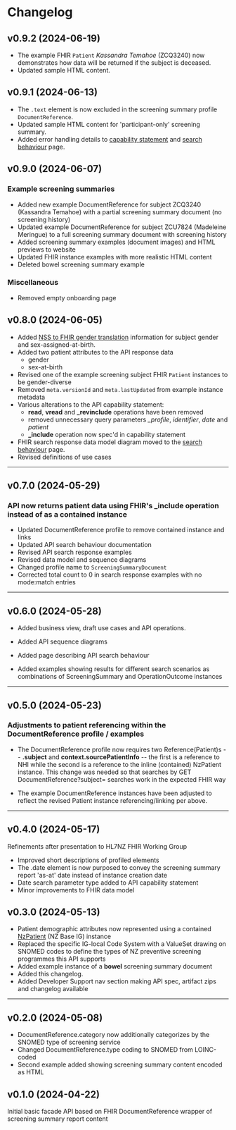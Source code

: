 # Changelog

## v0.9.2 (2024-06-19)

- The example FHIR `Patient` *Kassandra Temahoe* (ZCQ3240) now demonstrates how data will be returned if the subject is deceased.
- Updated sample HTML content.

## v0.9.1 (2024-06-13)

- The `.text` element is now excluded in the screening summary profile `DocumentReference`.
- Updated sample HTML content for 'participant-only' screening summary.
- Added error handling details to [capability statement](CapabilityStatement-FHIRScreeningCapabilityStatement.html) and [search behaviour](search.html) page.

## v0.9.0 (2024-06-07)

### Example screening summaries

- Added new example DocumentReference for subject ZCQ3240 (Kassandra Temahoe) with a partial screening summary document (no screening history)
- Updated example DocumentReference for subject ZCU7824 (Madeleine Meringue) to a full screening summary document with screening history
- Added screening summary examples (document images) and HTML previews to website
- Updated FHIR instance examples with more realistic HTML content
- Deleted bowel screening summary example

### Miscellaneous

- Removed empty onboarding page

## v0.8.0 (2024-06-05)

- Added [NSS to FHIR gender translation](gender.html) information for subject gender and sex-assigned-at-birth.
- Added two patient attributes to the API response data
  - gender
  - sex-at-birth
- Revised one of the example screening subject FHIR `Patient` instances to be gender-diverse
- Removed `meta.versionId` and `meta.lastUpdated` from example instance metadata
- Various alterations to the API capability statement:
  - **read**, **vread** and **_revinclude** operations have been removed
  - removed unnecessary query parameters *_profile*, *identifier*, *date* and *patient*
  - **_include** operation now spec'd in capability statement
- FHIR search response data model diagram moved to the [search behaviour](search.html) page.
- Revised definitions of use cases

---

## v0.7.0 (2024-05-29)

### API now returns patient data using FHIR's **_include operation** instead of as a contained instance

- Updated DocumentReference profile to remove contained instance and links
- Updated API search behaviour documentation
- Revised API search response examples
- Revised data model and sequence diagrams
- Changed profile name to `ScreeningSummaryDocument`
- Corrected total count to 0 in search response examples with no mode:match entries

---

## v0.6.0 (2024-05-28)

- Added business view, draft use cases and API operations.

- Added API sequence diagrams

- Added page describing API search behaviour

- Added examples showing results for different search scenarios as combinations of ScreeningSummary and OperationOutcome instances

---

## v0.5.0 (2024-05-23)

### Adjustments to patient referencing within the DocumentReference profile / examples

- The DocumentReference profile now requires two Reference(Patient)s -- **.subject** and **context.sourcePatientInfo** -- the first is a reference to NHI while the second is a reference to the inline (contained)
NzPatient instance.  This change was needed so that searches by GET DocumentReference?subject= searches work in the expected FHIR way

- The example DocumentReference instances have been adjusted to reflect the revised Patient instance referencing/linking per above.

---

## v0.4.0 (2024-05-17)

Refinements after presentation to HL7NZ FHIR Working Group

- Improved short descriptions of profiled elements
- The .date element is now purposed to convey the screening summary report 'as-at' date instead of instance creation date
- Date search parameter type added to API capability statement
- Minor improvements to FHIR data model

## v0.3.0 (2024-05-13)

- Patient demographic attributes now represented using a contained [NzPatient](https://fhir.org.nz/ig/base/StructureDefinition-NzPatient.html) (NZ Base IG) instance
- Replaced the specific IG-local Code System with a ValueSet drawing on SNOMED codes to define the types of NZ preventive screening programmes this API supports
- Added example instance of a **bowel** screening summary document
- Added this changelog.
- Added Developer Support nav section making API spec, artifact zips and changelog available

---

## v0.2.0 (2024-05-08)

- DocumentReference.category now additionally categorizes by the SNOMED type of screening service
- Changed DocumentReference.type coding to SNOMED from LOINC-coded
- Second example added showing screening summary content encoded as HTML

## v0.1.0 (2024-04-22)

Initial basic facade API based on FHIR DocumentReference wrapper of screening summary report content
